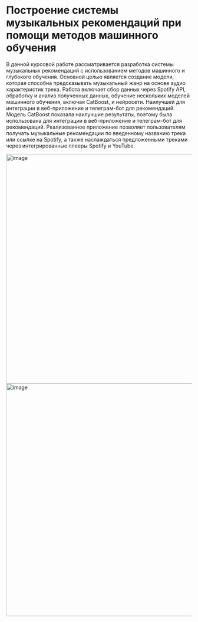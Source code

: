 # Построение системы музыкальных рекомендаций при помощи методов машинного обучения
В данной курсовой работе рассматривается разработка системы музыкальных рекомендаций с использованием методов машинного и глубокого обучения. Основной целью является создание модели, которая способна предсказывать музыкальный жанр на основе аудио характеристик трека. Работа включает сбор данных через Spotify API, обработку и анализ полученных данных, обучение нескольких моделей машинного обучения, включая CatBoost, и нейросети. Наилучшей для интеграции в веб-приложение и телеграм-бот для рекомендаций. Модель CatBoost показала наилучшие результаты, поэтому была использована  для интеграции в веб-приложение и телеграм-бот для рекомендаций. Реализованное приложение позволяет пользователям получать музыкальные рекомендации по введенному названию трека или ссылке на Spotify, а также наслаждаться предложенными треками через интегрированные плееры Spotify и YouTube.

<img width="622" alt="image" src="https://github.com/Mike-cloud-17/Music_recommendations_system/assets/65617930/4bbe17ca-af07-4b58-8554-e675f32704dd">
<img width="631" alt="image" src="https://github.com/Mike-cloud-17/Music_recommendations_system/assets/65617930/19205fe0-6ccf-46da-b0a3-93dc67ca3290">
